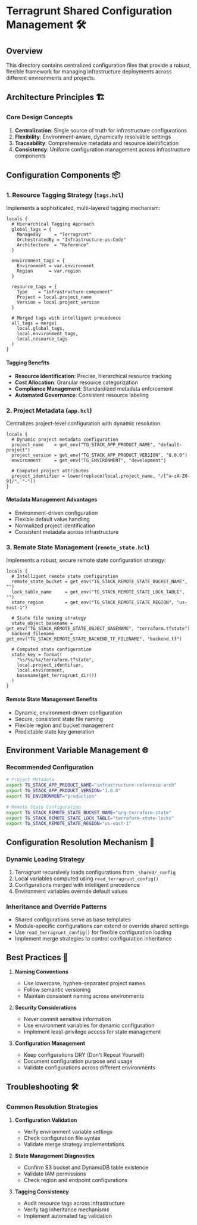 # Terragrunt Shared Configuration Management 🛠️

## Overview

This directory contains centralized configuration files that provide a robust, flexible framework for managing infrastructure deployments across different environments and projects.

## Architecture Principles 🏗️

### Core Design Concepts

1. **Centralization**: Single source of truth for infrastructure configurations
2. **Flexibility**: Environment-aware, dynamically resolvable settings
3. **Traceability**: Comprehensive metadata and resource identification
4. **Consistency**: Uniform configuration management across infrastructure components

## Configuration Components 📦

### 1. Resource Tagging Strategy (`tags.hcl`)

Implements a sophisticated, multi-layered tagging mechanism:

```hcl
locals {
  # Hierarchical Tagging Approach
  global_tags = {
    ManagedBy     = "Terragrunt"
    OrchestratedBy = "Infrastructure-as-Code"
    Architecture  = "Reference"
  }

  environment_tags = {
    Environment = var.environment
    Region      = var.region
  }

  resource_tags = {
    Type    = "infrastructure-component"
    Project = local.project_name
    Version = local.project_version
  }

  # Merged tags with intelligent precedence
  all_tags = merge(
    local.global_tags,
    local.environment_tags,
    local.resource_tags
  )
}
```

#### Tagging Benefits

- **Resource Identification**: Precise, hierarchical resource tracking
- **Cost Allocation**: Granular resource categorization
- **Compliance Management**: Standardized metadata enforcement
- **Automated Governance**: Consistent resource labeling

### 2. Project Metadata (`app.hcl`)

Centralizes project-level configuration with dynamic resolution:

```hcl
locals {
  # Dynamic project metadata configuration
  project_name    = get_env("TG_STACK_APP_PRODUCT_NAME", "default-project")
  project_version = get_env("TG_STACK_APP_PRODUCT_VERSION", "0.0.0")
  environment     = get_env("TG_ENVIRONMENT", "development")

  # Computed project attributes
  project_identifier = lower(replace(local.project_name, "/[^a-zA-Z0-9]/", "-"))
}
```

#### Metadata Management Advantages

- Environment-driven configuration
- Flexible default value handling
- Normalized project identification
- Consistent metadata across infrastructure

### 3. Remote State Management (`remote_state.hcl`)

Implements a robust, secure remote state configuration strategy:

```hcl
locals {
  # Intelligent remote state configuration
  remote_state_bucket = get_env("TG_STACK_REMOTE_STATE_BUCKET_NAME", "")
  lock_table_name     = get_env("TG_STACK_REMOTE_STATE_LOCK_TABLE", "")
  state_region        = get_env("TG_STACK_REMOTE_STATE_REGION", "us-east-1")

  # State file naming strategy
  state_object_basename = get_env("TG_STACK_REMOTE_STATE_OBJECT_BASENAME", "terraform.tfstate")
  backend_filename      = get_env("TG_STACK_REMOTE_STATE_BACKEND_TF_FILENAME", "backend.tf")

  # Computed state configuration
  state_key = format(
    "%s/%s/%s/terraform.tfstate",
    local.project_identifier,
    local.environment,
    basename(get_terragrunt_dir())
  )
}
```

#### Remote State Management Benefits

- Dynamic, environment-driven configuration
- Secure, consistent state file naming
- Flexible region and bucket management
- Predictable state key generation

## Environment Variable Management 🌐

### Recommended Configuration

```bash
# Project Metadata
export TG_STACK_APP_PRODUCT_NAME="infrastructure-reference-arch"
export TG_STACK_APP_PRODUCT_VERSION="1.0.0"
export TG_ENVIRONMENT="production"

# Remote State Configuration
export TG_STACK_REMOTE_STATE_BUCKET_NAME="org-terraform-state"
export TG_STACK_REMOTE_STATE_LOCK_TABLE="terraform-state-locks"
export TG_STACK_REMOTE_STATE_REGION="us-east-1"
```

## Configuration Resolution Mechanism 🔄

### Dynamic Loading Strategy

1. Terragrunt recursively loads configurations from `_shared/_config`
2. Local variables computed using `read_terragrunt_config()`
3. Configurations merged with intelligent precedence
4. Environment variables override default values

### Inheritance and Override Patterns

- Shared configurations serve as base templates
- Module-specific configurations can extend or override shared settings
- Use `read_terragrunt_config()` for flexible configuration loading
- Implement merge strategies to control configuration inheritance

## Best Practices 🌟

1. **Naming Conventions**

   - Use lowercase, hyphen-separated project names
   - Follow semantic versioning
   - Maintain consistent naming across environments

2. **Security Considerations**

   - Never commit sensitive information
   - Use environment variables for dynamic configuration
   - Implement least-privilege access for state management

3. **Configuration Management**
   - Keep configurations DRY (Don't Repeat Yourself)
   - Document configuration purpose and usage
   - Validate configurations across different environments

## Troubleshooting 🛠️

### Common Resolution Strategies

1. **Configuration Validation**

   - Verify environment variable settings
   - Check configuration file syntax
   - Validate merge strategy implementations

2. **State Management Diagnostics**

   - Confirm S3 bucket and DynamoDB table existence
   - Validate IAM permissions
   - Check region and endpoint configurations

3. **Tagging Consistency**
   - Audit resource tags across infrastructure
   - Verify tag inheritance mechanisms
   - Implement automated tag validation
